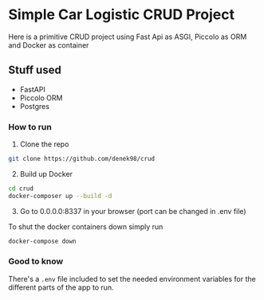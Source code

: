 # Simple Car Logistic CRUD Project
Here is a primitive CRUD project using Fast Api as ASGI, Piccolo as ORM and Docker as container

## Stuff used
* FastAPI
* Piccolo ORM
* Postgres

### How to run
1. Clone the repo
```sh
git clone https://github.com/denek98/crud
```
2. Build up Docker
```sh
cd crud
docker-composer up --build -d
```
3. Go to 0.0.0.0:8337 in your browser (port can be changed in .env file)

To shut the docker containers down simply run
```sh
docker-compose down
```

### Good to know
There's a `.env` file included to set the needed environment variables for the different parts of the app to run.
